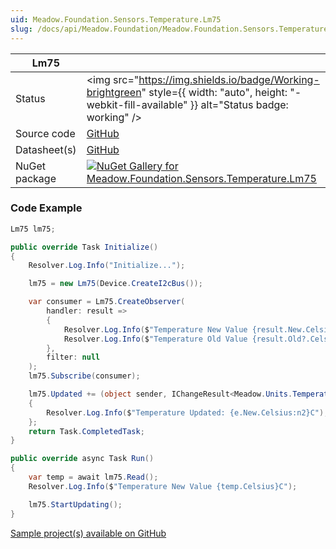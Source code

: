 ```yaml
---
uid: Meadow.Foundation.Sensors.Temperature.Lm75
slug: /docs/api/Meadow.Foundation/Meadow.Foundation.Sensors.Temperature.Lm75
---
```


| Lm75 | |
|--------|--------|
| Status | <img src="https://img.shields.io/badge/Working-brightgreen" style={{ width: "auto", height: "-webkit-fill-available" }} alt="Status badge: working" /> |
| Source code | [GitHub](https://github.com/WildernessLabs/Meadow.Foundation/tree/main/Source/Meadow.Foundation.Peripherals/Sensors.Temperature.Lm75) |
| Datasheet(s) | [GitHub](https://github.com/WildernessLabs/Meadow.Foundation/tree/main/Source/Meadow.Foundation.Peripherals/Sensors.Temperature.Lm75/Datasheet) |
| NuGet package | <a href="https://www.nuget.org/packages/Meadow.Foundation.Sensors.Temperature.Lm75/" target="_blank"><img src="https://img.shields.io/nuget/v/Meadow.Foundation.Sensors.Temperature.Lm75.svg?label=Meadow.Foundation.Sensors.Temperature.Lm75" alt="NuGet Gallery for Meadow.Foundation.Sensors.Temperature.Lm75" /></a> |

### Code Example

```csharp
Lm75 lm75;

public override Task Initialize()
{
    Resolver.Log.Info("Initialize...");

    lm75 = new Lm75(Device.CreateI2cBus());

    var consumer = Lm75.CreateObserver(
        handler: result =>
        {
            Resolver.Log.Info($"Temperature New Value {result.New.Celsius}C");
            Resolver.Log.Info($"Temperature Old Value {result.Old?.Celsius}C");
        },
        filter: null
    );
    lm75.Subscribe(consumer);

    lm75.Updated += (object sender, IChangeResult<Meadow.Units.Temperature> e) =>
    {
        Resolver.Log.Info($"Temperature Updated: {e.New.Celsius:n2}C");
    };
    return Task.CompletedTask;
}

public override async Task Run()
{
    var temp = await lm75.Read();
    Resolver.Log.Info($"Temperature New Value {temp.Celsius}C");

    lm75.StartUpdating();
}

```

[Sample project(s) available on GitHub](https://github.com/WildernessLabs/Meadow.Foundation/tree/main/Source/Meadow.Foundation.Peripherals/Sensors.Temperature.Lm75/Samples/Lm75_Sample)

